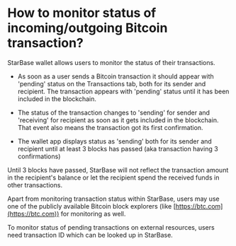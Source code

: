 # How to monitor status of incoming/outgoing Bitcoin transaction?

StarBase wallet allows users to monitor the status of their transactions.

- As soon as a user sends a Bitcoin transaction it should appear with 'pending' status on the Transactions tab, both for its sender and recipient. The transaction appears with 'pending' status until it has been included in the blockchain.
  
- The status of the transaction changes to 'sending' for sender and 'receiving' for recipient as soon as it gets included in the blockchain. That event also means the transaction got its first confirmation.
  
- The wallet app displays status as 'sending' both for its sender and recipient until at least 3 blocks has passed (aka transaction having 3 confirmations)

Until 3 blocks have passed, StarBase will not reflect the transaction amount in the recipient's balance or let the recipient spend the received funds in other transactions.

Apart from monitoring transaction status within StarBase, users may use one of the publicly available Bitcoin block explorers (like [https://btc.com](https://btc.com)) for monitoring as well. 

To monitor status of pending transactions on external resources, users need transaction ID which can be looked up in StarBase.
